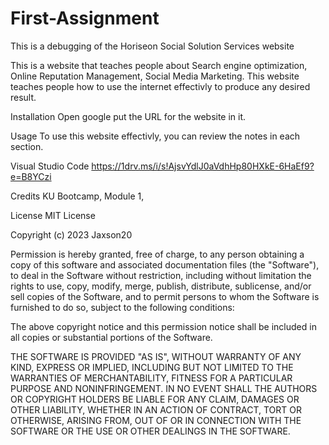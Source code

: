# First-Assignment
This is a debugging of the Horiseon Social Solution Services website

This is a website that teaches people about Search engine optimization, Online Reputation Management, Social Media Marketing. This website teaches people how to use the internet effectivly to produce any desired result.

Installation
Open google put the URL for the website in it.

Usage
To use this website effectivly, you can review the notes in each section. 

Visual Studio Code
https://1drv.ms/i/s!AjsvYdlJ0aVdhHp80HXkE-6HaEf9?e=B8YCzi

Credits
KU Bootcamp, Module 1,

License
MIT License

Copyright (c) 2023 Jaxson20

Permission is hereby granted, free of charge, to any person obtaining a copy of this software and associated documentation files (the "Software"), to deal in the Software without restriction, including without limitation the rights to use, copy, modify, merge, publish, distribute, sublicense, and/or sell copies of the Software, and to permit persons to whom the Software is furnished to do so, subject to the following conditions:

The above copyright notice and this permission notice shall be included in all copies or substantial portions of the Software.

THE SOFTWARE IS PROVIDED "AS IS", WITHOUT WARRANTY OF ANY KIND, EXPRESS OR IMPLIED, INCLUDING BUT NOT LIMITED TO THE WARRANTIES OF MERCHANTABILITY, FITNESS FOR A PARTICULAR PURPOSE AND NONINFRINGEMENT. IN NO EVENT SHALL THE AUTHORS OR COPYRIGHT HOLDERS BE LIABLE FOR ANY CLAIM, DAMAGES OR OTHER LIABILITY, WHETHER IN AN ACTION OF CONTRACT, TORT OR OTHERWISE, ARISING FROM, OUT OF OR IN CONNECTION WITH THE SOFTWARE OR THE USE OR OTHER DEALINGS IN THE SOFTWARE.

